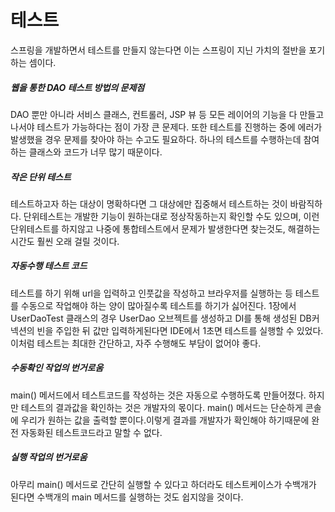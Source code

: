 # 테스트
스프링을 개발하면서 테스트를 만들지 않는다면 이는 스프링이 지닌 가치의 절반을 포기하는 셈이다.

##### 웹을 통한 DAO 테스트 방법의 문제점
DAO 뿐만 아니라 서비스 클래스, 컨트롤러, JSP 뷰 등 모든 레이어의 기능을 다 만들고 나서야 테스트가 가능하다는 점이 가장 큰 문제다. 또한 테스트를 진행하는 중에 에러가 발생했을 경우 문제를 찾아야 하는 수고도 필요하다. 하나의 테스트를 수행하는데 참여하는 클래스와 코드가 너무 많기 때문이다.

##### 작은 단위 테스트
테스트하고자 하는 대상이 명확하다면 그 대상에만 집중해서 테스트하는 것이 바람직하다. 단위테스트는 개발한 기능이 원하는대로 정상작동하는지 확인할 수도 있으며, 이런 단위테스트를 하지않고 나중에 통합테스트에서 문제가 발생한다면 찾는것도, 해결하는 시간도 훨씬 오래 걸릴 것이다.

##### 자동수행 테스트 코드
테스트를 하기 위해 url을 입력하고 인풋값을 작성하고 브라우저를 실행하는 등 테스트를 수동으로 작업해야 하는 양이 많아질수록 테스트를 하기가 싫어진다. 1장에서 UserDaoTest 클래스의 경우 UserDao 오브젝트를 생성하고 DI를 통해 생성된 DB커넥션의 빈을 주입한 뒤 값만 입력하게된다면 IDE에서 1초면 테스트를 실행할 수 있었다. 이처럼 테스트는 최대한 간단하고, 자주 수행해도 부담이 없어야 좋다.

##### 수동확인 작업의 번거로움
main() 메서드에서 테스트코드를 작성하는 것은 자동으로 수행하도록 만들어졌다. 하지만 테스트의 결과값을 확인하는 것은 개발자의 몫이다. main() 메서드는 단순하게 콘솔에 우리가 원하는 값을 출력할 뿐이다.이렇게 결과를 개발자가 확인해야 하기때문에 완전 자동화된 테스트코드라고 말할 수 없다.

##### 실행 작업의 번거로움
아무리 main() 메서드로 간단히 실행할 수 있다고 하더라도 테스트케이스가 수백개가 된다면 수백개의 main 메서드를 실행하는 것도 쉽지않을 것이다.